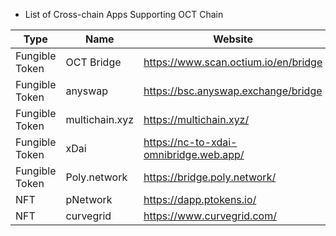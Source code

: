 * List of Cross-chain Apps Supporting OCT Chain

| Type |  Name                                            | Website                          | Tutorial|
| ------ | ------------------------------------- | -------------------------------- |-------------------------------- |
| Fungible Token      | OCT Bridge            | <https://www.scan.octium.io/en/bridge> |[Link](bridge-v2.md)|
| Fungible Token      | anyswap           | <https://bsc.anyswap.exchange/bridge> |[Link](https://anyswap-faq.readthedocs.io/en/latest/How%20To%20Setup%20and%20Use%20Anyswap.html)|
| Fungible Token      | multichain.xyz           | <https://multichain.xyz/> ||
| Fungible Token      | xDai          | <https://nc-to-xdai-omnibridge.web.app/> |[link](https://www.xdaichain.com/for-users/bridges/shree-smart-chain-omnibridge/nc-omnibridge-example )|
| Fungible Token      |      Poly.network     | <https://bridge.poly.network/> |[link](https://medium.com/poly-network/poly-network-now-supports-cross-chain-transfer-of-eth-neo-heco-assets-to-nc-fed6880d5681)|
| NFT     |     pNetwork    | <https://dapp.ptokens.io/> |[link](https://www.scan.octium.io/en/blog/pnetworks-ethereum-nc-bridge-now-live-on-the-shree-smart-chain/)|
| NFT     |     curvegrid    | <https://www.curvegrid.com/> |[link](https://www.curvegrid.com/docs)|


